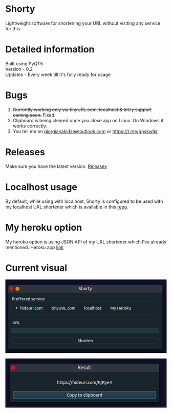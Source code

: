 # Shorty

Lightweight software for shortening your URL without visiting any service for this

# Detailed information 

Built using PyQT5    
Version - 0.2  
Updates - Every week till it's fully ready for usage

# Bugs 

1. <strike>Currently working only via tinyURL.com, localhost & bit.ly support coming soon.</strike> Fixed.
2. Clipboard is being cleared once you close app on Linux. On Windows it works correctly.
3. You tell me on giorgianakidze@outlook.com or https://t.me/gpskwlkr

# Releases

Make sure you have the latest version. [Releases](https://github.com/gpskwlkr/shorty/releases/)

# Localhost usage

By default, while using with localhost, Shorty is configured to be used with my localhost URL shortener which is available in this [repo](https://github.com/gpskwlkr/flask-url-shortener).

# My heroku option

My heroku option is using JSON API of my URL shortener which I've already mentioned. Heroku app [link](https://flaskshortener.herokuapp.com/)

# Current visual

![Screenshot](https://raw.githubusercontent.com/gpskwlkr/shorty/master/screenshots/shorty_0.2.png)


![Screenshot](https://raw.githubusercontent.com/gpskwlkr/shorty/master/screenshots/result.png)
